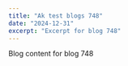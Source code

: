 ```yaml
---
title: "Ak test blogs 748"
date: "2024-12-31"
excerpt: "Excerpt for blog 748"
---
```


Blog content for blog 748